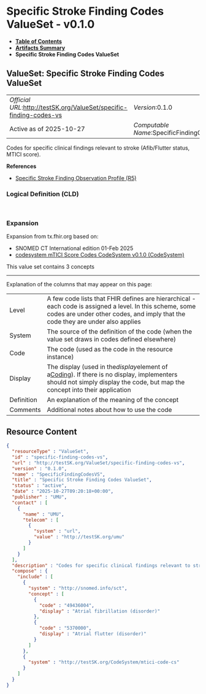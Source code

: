 # Specific Stroke Finding Codes ValueSet - v0.1.0

* [**Table of Contents**](toc.md)
* [**Artifacts Summary**](artifacts.md)
* **Specific Stroke Finding Codes ValueSet**

## ValueSet: Specific Stroke Finding Codes ValueSet 

| | |
| :--- | :--- |
| *Official URL*:http://testSK.org/ValueSet/specific-finding-codes-vs | *Version*:0.1.0 |
| Active as of 2025-10-27 | *Computable Name*:SpecificFindingCodesVS |

 
Codes for specific clinical findings relevant to stroke (Afib/Flutter status, MTICI score). 

 **References** 

* [Specific Stroke Finding Observation Profile (R5)](StructureDefinition-specific-finding-observation-profile.md)

### Logical Definition (CLD)

 

### Expansion

Expansion from tx.fhir.org based on:

* SNOMED CT International edition 01-Feb 2025
* [codesystem mTICI Score Codes CodeSystem v0.1.0 (CodeSystem)](CodeSystem-mtici-code-cs.md)

This value set contains 3 concepts

-------

 Explanation of the columns that may appear on this page: 

| | |
| :--- | :--- |
| Level | A few code lists that FHIR defines are hierarchical - each code is assigned a level. In this scheme, some codes are under other codes, and imply that the code they are under also applies |
| System | The source of the definition of the code (when the value set draws in codes defined elsewhere) |
| Code | The code (used as the code in the resource instance) |
| Display | The display (used in the*display*element of a[Coding](http://hl7.org/fhir/R5/datatypes.html#Coding)). If there is no display, implementers should not simply display the code, but map the concept into their application |
| Definition | An explanation of the meaning of the concept |
| Comments | Additional notes about how to use the code |



## Resource Content

```json
{
  "resourceType" : "ValueSet",
  "id" : "specific-finding-codes-vs",
  "url" : "http://testSK.org/ValueSet/specific-finding-codes-vs",
  "version" : "0.1.0",
  "name" : "SpecificFindingCodesVS",
  "title" : "Specific Stroke Finding Codes ValueSet",
  "status" : "active",
  "date" : "2025-10-27T09:20:18+00:00",
  "publisher" : "UMU",
  "contact" : [
    {
      "name" : "UMU",
      "telecom" : [
        {
          "system" : "url",
          "value" : "http://testSK.org/umu"
        }
      ]
    }
  ],
  "description" : "Codes for specific clinical findings relevant to stroke (Afib/Flutter status, MTICI score).",
  "compose" : {
    "include" : [
      {
        "system" : "http://snomed.info/sct",
        "concept" : [
          {
            "code" : "49436004",
            "display" : "Atrial fibrillation (disorder)"
          },
          {
            "code" : "5370000",
            "display" : "Atrial flutter (disorder)"
          }
        ]
      },
      {
        "system" : "http://testSK.org/CodeSystem/mtici-code-cs"
      }
    ]
  }
}

```
